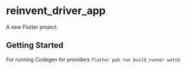 # reinvent_driver_app

A new Flutter project.

## Getting Started

For running Codegen for providers `flutter pub run build_runner watch`
